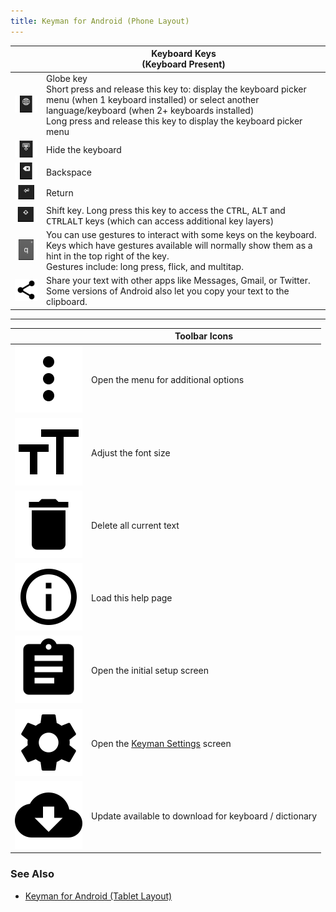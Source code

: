 ```yaml
---
title: Keyman for Android (Phone Layout)
---
```


|   | Keyboard Keys <br/>(Keyboard Present) |
|---|---|
| ![](../android_images/globe-ap.png) | Globe key<br>Short press and release this key to: display the keyboard picker menu (when 1 keyboard installed) or select another language/keyboard (when 2+ keyboards installed)<br> Long press and release this key to display the keyboard picker menu |
| ![](../android_images/hide-keyboard-ap.png) | Hide the keyboard |
| ![](../android_images/backspace-ap.png) | Backspace |
| ![](../android_images/return-ap.png) | Return |
| ![](../android_images/shift-ap.png) | Shift key. Long press this key to access the <kbd>CTRL</kbd>, <kbd>ALT</kbd> and <kbd>CTRL</kbd><kbd>ALT</kbd> keys (which can access additional key layers) |
| ![](../android_images/touch-hold-ap.png) | You can use gestures to interact with some keys on the keyboard. Keys which have gestures available will normally show them as a hint in the top right of the key.<br>Gestures include: long press, flick, and multitap. |
| ![](../android_images/share-a.png) | Share your text with other apps like Messages, Gmail, or Twitter. Some versions of Android also let you copy your text to the clipboard. |

----

|   | Toolbar Icons |
|---|---|
| ![](../android_images/menu-icon-a.png) | Open the menu for additional options |
| ![](../android_images/font-size-a.png) | Adjust the font size |
| ![](../android_images/delete-a.png) | Delete all current text |
| ![](../android_images/info-a.png) | Load this help page |
| ![](../android_images/get-started-a.png) | Open the initial setup screen |
| ![](../android_images/settings-a.png) | Open the [Keyman Settings](../basic/config/) screen |
| ![](../android_images/ic_cloud_download.png) | Update available to download for keyboard / dictionary |

### See Also
* [Keyman for Android (Tablet Layout)](menu-tablet)